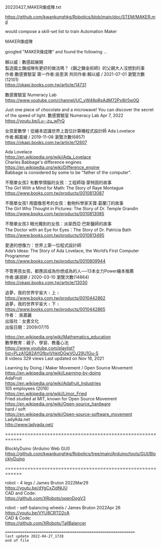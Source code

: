 
20220427_MAKER煉成陣.txt  
  
  https://github.com/kwankunghkg/Robotics/blob/main/doc/STEM/MAKER.md  
  
would compose a skill-set list to train Automation Maker  
  
MAKER煉成陣  
  
googled "MAKER煉成陣" and found the following ...  
  
賴以威｜數感超展開  
製造國土鍊成陣有更好的做法嗎？《鋼之鍊金術師》的父親大人沒想到的事  
作者:數感實驗室 第一作者:吳恩淇 共同作者:賴以威 / 2021-07-01 瀏覽次數(12101)   
  https://okapi.books.com.tw/article/14731  
  
數感實驗室 Numeracy Lab  
  https://www.youtube.com/channel/UC_vW48pRsAdM72Px8lr5w0Q  
  
Just one piece of chocolate and a microwave! You can discover the secret of the speed of light.		數感實驗室 Numeracy Lab  Apr 7, 2022  
https://youtu.be/Lu--zu_wPrQ  
  
女孩愛數學！從繪本認識世界上首位計算機程式設計師 Ada Lovelace  
作者:賴嘉綾 / 2019-11-08 瀏覽次數(6857)   
  https://okapi.books.com.tw/article/12607  
  
Ada Lovelace  
  https://en.wikipedia.org/wiki/Ada_Lovelace  
Charles Babbage's difference engines  
  https://en.wikipedia.org/wiki/Difference_engine  
Babbage is considered by some to be "father of the computer".  
  
不簡單女孩2 有數學頭腦的女孩：工程師瑞‧蒙特固的故事  
The Girl With a Mind for Math: The Story of Raye Montague  
  https://www.books.com.tw/products/0010813087  
  
不簡單女孩1 用圖像思考的女孩：動物科學家天寶‧葛蘭汀的故事  
The Girl Who Thought in Pictures: The Story of Dr. Temple Grandin  
  https://www.books.com.tw/products/0010813085  
    
不簡單女孩3 眼光獨到的女孩：派翠西亞‧巴斯醫師的故事  
The Doctor with an Eye for Eyes：The Story of Dr. Patricia Bath  
  https://www.books.com.tw/products/0010813495  
  
愛達的想像力：世界上第一位程式設計師  
Ada’s Ideas: The Story of Ada Lovelace, the World’s First Computer Programmer  
  https://www.books.com.tw/products/0010809944  
  
不管男孩女孩，都應該成為你想成為的人──13本女力Power繪本推薦  
作者:諶淑婷 / 2020-03-10 瀏覽次數(14864)   
  https://okapi.books.com.tw/article/13030  
  
追夢，我的世界宇宙大﹝上﹞  
  https://www.books.com.tw/products/0010442862  
追夢，我的世界宇宙大﹝下﹞  
  https://www.books.com.tw/products/0010442865  
作者： 吳嘉麗    
出版社：女書文化    
出版日期：2009/07/15  
  
https://en.wikipedia.org/wiki/Mathematics_education  
數學教育：親子、學習、教養心法  
  https://www.youtube.com/playlist?list=PLzA1Q82AYGfbviVhkitDGwVOJ29U1Gu-S  
	8 videos 329 views Last updated on Nov 16, 2021  
  
Learning by Doing / Maker Movement / Open Source Movement  
  https://en.wikipedia.org/wiki/Learning-by-doing  
AdaFruit  
  https://en.wikipedia.org/wiki/Adafruit_Industries  
	105 employees (2016)  
  https://en.wikipedia.org/wiki/Limor_Fried  
	Fried studied at MIT, known for Open Source Movement  
  https://en.wikipedia.org/wiki/Open-source_hardware  
hard / soft   
  https://en.wikipedia.org/wiki/Open-source-software_movement  
LadyAda.net  
  http://www.ladyada.net/  
  
============================================================    
  
BlocklyDuino (Arduino Web GUI)  
https://github.com/kwankunghkg/Robotics/tree/main/Arduino/tools/GUI/BlocklyDuino  
  
============================================================    
  
robot - 4 legs / James Bruton 2022Mar29  
  https://youtu.be/dYgCxZjdNUU  
CAD and Code:  
  https://github.com/XRobots/openDogV3  
  
robot - self-balancing wheels / James Bruton 2022Apr 26  
  https://youtu.be/VYU8CRTD2cA  
CAD & Code:   
  https://github.com/XRobots/TallBalancer  
  
  
  
  
  
  
```  
============================================================  
last update 2022-04-27_1728  
end of file  
